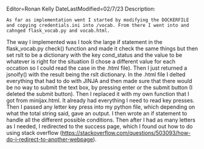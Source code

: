 Editor=Ronan Kelly
DateLastModified=02/7/23
Description:

	As far as implementation went I started by modifying the DOCKERFILE and copying credentials.ini into /vocab. From there I went into and cahnged flask_vocab.py and vocab.html.
The way I implemented was I took the large if statement in the flask_vocab.py check() function and made it check the same things but then set rslt to be a dictionary with the key cond_status and the
value to be whatever is right for the situation (I chose a different value for each occation so I could read the case in the .html file). Then I just returned a jsnoify() with the result being the rslt
dictionary.
	In the .html file I delted everything that had to do with JINJA and then made sure that there would be no way to submit the text box, by pressing enter or the submit button (I deleted the submit button). Then I replaced it with my own function that I got from minijax.html. It already had everything I need to read key presses. Then I passed any letter key press into my python file, which depending
on what the total string said, gave an output. I then wrote an if statement to handle all the different possible conditions. Then after I had as many letters as I needed, I redirected to the success page, which I found out how to do using stack overflow (https://stackoverflow.com/questions/503093/how-do-i-redirect-to-another-webpage). 
